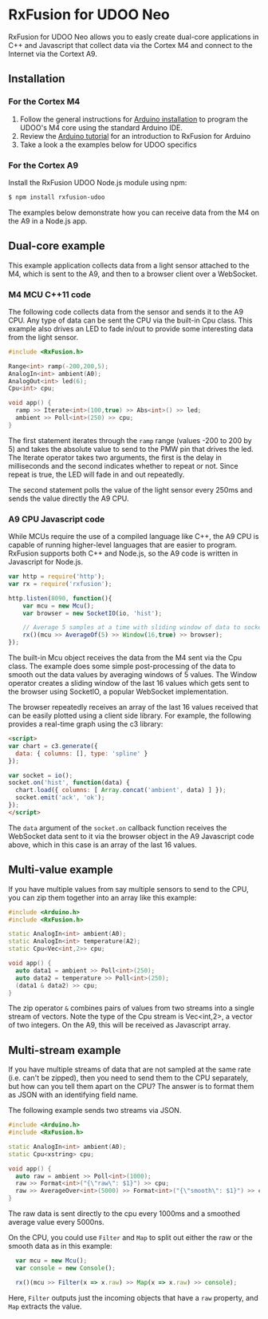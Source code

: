 # RxFusion for UDOO Neo

RxFusion for UDOO Neo allows you to easly create dual-core applications
in C++ and Javascript that collect data via the Cortex M4 and connect
to the Internet via the Cortext A9.

## Installation

### For the Cortex M4

1.  Follow the general instructions for
[Arduino installation](arduino.md#installation) to program the UDOO's M4
core using the standard Arduino IDE.
2. Review the [Arduino tutorial](arduino.md#tutorial) for an introduction
to RxFusion for Arduino
3. Take a look a the examples below for UDOO specifics

### For the Cortex A9

Install the RxFusion UDOO Node.js module using npm:

```bash
$ npm install rxfusion-udoo
```

The examples below demonstrate how you can receive data from the M4 on
the A9 in a Node.js app.

## Dual-core example

This example application collects data from a light sensor attached to
the M4, which is sent to the A9, and then to a browser client over a
WebSocket.

### M4 MCU C++11 code

The following code collects data from the sensor and sends it to the
A9 CPU.  Any type of data can be sent the CPU via the built-in Cpu
class.  This example also drives an LED to fade in/out to provide some
interesting data from the light sensor.

```cpp
#include <RxFusion.h>

Range<int> ramp(-200,200,5);
AnalogIn<int> ambient(A0);
AnalogOut<int> led(6);
Cpu<int> cpu;

void app() {
  ramp >> Iterate<int>(100,true) >> Abs<int>() >> led;
  ambient >> Poll<int>(250) >> cpu;
}
```

The first statement iterates through the `ramp` range (values -200 to
200 by 5) and takes the absolute value to send to the PMW pin that
drives the led.  The Iterate operator takes two arguments, the first
is the delay in milliseconds and the second indicates whether to
repeat or not.  Since repeat is true, the LED will fade in and out
repeatedly.

The second statement polls the value of the light sensor every 250ms
and sends the value directly the A9 CPU.

### A9 CPU Javascript code

While MCUs require the use of a compiled language like C++, the A9 CPU
is capable of running higher-level languages that are easier to
program.  RxFusion supports both C++ and Node.js, so the A9 code is
written in Javascript for Node.js.

```javascript
var http = require('http');
var rx = require('rxfusion');

http.listen(8090, function(){
    var mcu = new Mcu();
    var browser = new SocketIO(io, 'hist');

    // Average 5 samples at a time with sliding window of data to socket.io clients
    rx()(mcu >> AverageOf(5) >> Window(16,true) >> browser);
});
```

The built-in Mcu object receives the data from the M4 sent via the Cpu
class.  The example does some simple post-processing of the data to
smooth out the data values by averaging windows of 5 values.  The
Window operator creates a sliding window of the last 16 values which
gets sent to the browser using SocketIO, a popular WebSocket
implementation.

The browser repeatedly receives an array of the last 16 values
received that can be easily plotted using a client side library.  For
example, the following provides a real-time graph using the c3
library:

```html
<script>
var chart = c3.generate({
  data: { columns: [], type: 'spline' }
});

var socket = io();
socket.on('hist', function(data) {
  chart.load({ columns: [ Array.concat('ambient', data) ] });
  socket.emit('ack', 'ok');
});
</script>
```

The `data` argument of the `socket.on` callback function receives the
WebSocket data sent to it via the browser object in the A9 Javascript
code above, which in this case is an array of the last 16 values.


## Multi-value example

If you have multiple values from say multiple sensors to send to the
CPU, you can zip them together into an array like this example:

```cpp
#include <Arduino.h>
#include <RxFusion.h>

static AnalogIn<int> ambient(A0);
static AnalogIn<int> temperature(A2);
static Cpu<Vec<int,2>> cpu;

void app() {
  auto data1 = ambient >> Poll<int>(250);
  auto data2 = temperature >> Poll<int>(250);
  (data1 & data2) >> cpu;
}
```

The zip operator `&` combines pairs of values from two streams into a
single stream of vectors.  Note the type of the Cpu stream is
Vec&lt;int,2&gt;, a vector of two integers.  On the A9, this will be
received as Javascript array.

## Multi-stream example

If you have multiple streams of data that are not sampled at the same
rate (i.e. can't be zipped), then you need to send them to the CPU
separately, but how can you tell them apart on the CPU?  The answer is
to format them as JSON with an identifying field name.

The following example sends two streams via JSON.

```cpp
#include <Arduino.h>
#include <RxFusion.h>

static AnalogIn<int> ambient(A0);
static Cpu<xstring> cpu;

void app() {
  auto raw = ambient >> Poll<int>(1000);
  raw >> Format<int>("{\"raw\": $1}") >> cpu;
  raw >> AverageOver<int>(5000) >> Format<int>("{\"smooth\": $1}") >> cpu;
}
```

The raw data is sent directly to the cpu every 1000ms and a smoothed
average value every 5000ns.

On the CPU, you could use `Filter` and `Map` to split out either the
raw or the smooth data as in this example:

```javascript
  var mcu = new Mcu();
  var console = new Console();

  rx()(mcu >> Filter(x => x.raw) >> Map(x => x.raw) >> console);
```

Here, `Filter` outputs just the incoming objects that have a `raw`
property, and `Map` extracts the value.
